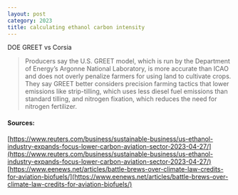 ```yaml
---
layout: post
category: 2023
title: calculating ethanol carbon intensity
---
```


DOE GREET vs Corsia

> Producers say the U.S. GREET model, which is run by the Department of Energy’s Argonne National Laboratory, is more accurate than ICAO and does not overly penalize farmers for using land to cultivate crops. They say GREET better considers precision farming tactics that lower emissions like strip-tilling, which uses less diesel fuel emissions than standard tilling, and nitrogen fixation, which reduces the need for nitrogen fertilizer.

#### Sources:
[https://www.reuters.com/business/sustainable-business/us-ethanol-industry-expands-focus-lower-carbon-aviation-sector-2023-04-27/](https://www.reuters.com/business/sustainable-business/us-ethanol-industry-expands-focus-lower-carbon-aviation-sector-2023-04-27/)
[https://www.eenews.net/articles/battle-brews-over-climate-law-credits-for-aviation-biofuels/](https://www.eenews.net/articles/battle-brews-over-climate-law-credits-for-aviation-biofuels/)
